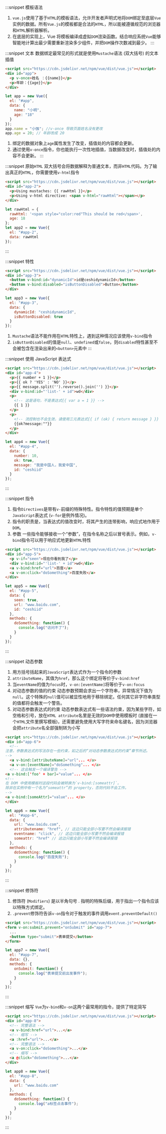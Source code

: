 :::snippet 模板语法

1. `vue.js`使用了基于`HTML`的模板语法，允许开发者声明式地将`DOM`绑定至底层`Vue`实例的数据。所有`Vue.js`的模板都是合法的`HTML`，所以能被遵循规范的浏览器和`HTML`解析器解析。
2. 在底层的实现上，Vue 将模板编译成虚拟`DOM`渲染函数。结合响应系统`Vue`能够智能地计算出最少需要重新渲染多少组件，并把`DOM`操作次数减到最少。
   :::

:::snippet 文本
数据绑定最常见的形式就是使用`Mustache`语法 (双大括号) 的文本插值

```html
<script src="https://cdn.jsdelivr.net/npm/vue/dist/vue.js"></script>
<div id="app">
  <p v-once>姓名 ：{{name}}</p>
  <p>年龄：{{age}}</p>
</div>
```

```javascript
let app = new Vue({
  el: "#app",
  data: {
    name: "小明",
    age: "18"
  }
});
app.name = "小强"; //v-once 导致页面姓名没有更改
app.age = 20; // 年龄改成 20
```

1. 绑定的数据对象上`age`属性发生了改变，插值处的内容都会更新。
2. 通过使用`v-once`指令，你也能执行一次性地插值，当数据改变时，插值处的内容不会更新。
   :::

:::snippet 原始`HTML`
双大括号会将数据解释为普通文本，而非`HTML`代码。为了输出真正的`HTML`，你需要使用`v-html`指令

```html
<script src="https://cdn.jsdelivr.net/npm/vue/dist/vue.js"></script>
<div id="app-2">
  <p>Using mustaches: {{ rawHtml }}</p>
  <p>Using v-html directive: <span v-html="rawHtml"></span></p>
</div>
```

```javascript
let rawHtml = {
  rawHtml: '<span style="color:red"This should be red</span>',
  age: 18
};
let app2 = new Vue({
  el: "#app-2",
  data: rawHtml
});
```

:::

:::snippet 特性

```html
<script src="https://cdn.jsdelivr.net/npm/vue/dist/vue.js"></script>
<div id="app-3">
  <button v-bind:id="dynamicId">id是ceshidynamicId</button>
  <button v-bind:disabled="isButtonDisabled">Button</button>
</div>
```

```javascript
let app3 = new Vue({
  el: "#app-3",
  data: {
    dynamicId: "ceshidynamicId",
    isButtonDisabled: true
  }
});
```

1. `Mustache`语法不能作用在`HTML`特性上，遇到这种情况应该使用`v-bind`指令
2. `isButtonDisabled`的值是`null`、`undefined`或`false`，则`disabled`特性甚至不会被包含在渲染出来的`<button>`元素中
   :::

:::snippet 使用 JavaScript 表达式

```html
<script src="https://cdn.jsdelivr.net/npm/vue/dist/vue.js"></script>
<div id="app-4">
  <p>{{ number + 1 }}</p>
  <p>{{ ok ? 'YES' : 'NO' }}</p>
  <p>{{ message.split('').reverse().join('') }}</p>
  <div v-bind:id="'list-' + id">wd</div>
  <p>
    <!-- 这是语句，不是表达式{{ var a = 1 }} -->
    {{ 1 }}
  </p>
  <p>
    <!-- 流控制也不会生效，请使用三元表达式{{ if (ok) { return message } }} -->
    {{ok?message:""}}
  </p>
</div>
```

```javascript
let app4 = new Vue({
  el: "#app-4",
  data: {
    number: 10,
    ok: true,
    message: "我是中国人，我爱中国",
    id: "ceshiid"
  }
});
```

:::

:::snippet 指令

1. 指令`Directives`是带有`v-`前缀的特殊特性。指令特性的值预期是单个`JavaScript`表达式 (`v-for`是例外情况)。
2. 指令的职责是，当表达式的值改变时，将其产生的连带影响，响应式地作用于`DOM`。
3. 参数 一些指令能够接收一个“参数”，在指令名称之后以冒号表示。例如，`v-bind`指令可以用于响应式地更新`HTML`特性

```html
<script src="https://cdn.jsdelivr.net/npm/vue/dist/vue.js"></script>
<div id="app-5">
  <p v-if="seen">现在你看到我了</p>
  <div v-bind:id="'list-' + id">wd</div>
  <a v-bind:href="url">百度</a>
  <a v-on:click="doSomething">百度失败</a>
</div>
```

```javascript
let app5 = new Vue({
  el: "#app-5",
  data: {
    seen: true,
    url: "www.baidu.com",
    id: "ceshiid"
  },
  methods: {
    doSomething: function() {
      console.log("访问不了");
    }
  }
});
```

:::

:::snippet 动态参数

1. 用方括号括起来的`JavaScript`表达式作为一个指令的参数
2. `attributeName`，其值为`href`，那么这个绑定将等价于`v-bind:href`
3. 当`eventName`的值为`focus`时，`v-on:[eventName]`将等价于`v-on:focus`
4. 对动态参数的值的约束 动态参数预期会求出一个字符串，异常情况下值为`null`。这个特殊的`null`值可以被显性地用于移除绑定。任何其它非字符串类型的值都将会触发一个警告。
5. 对动态参数表达式的约束 动态参数表达式有一些语法约束，因为某些字符，如空格和引号，放在`HTML attribute`名里是无效的`DOM`中使用模板时 (直接在一个`HTML`文件里撰写模板)，还需要避免使用大写字符来命名键名，因为浏览器会把`attribute`名全部强制转为小写

```html
<script src="https://cdn.jsdelivr.net/npm/vue/dist/vue.js"></script>
<div id="app-6">
  <!--
注意，参数表达式的写法存在一些约束，如之后的“对动态参数表达式的约束”章节所述。
-->
  <a v-bind:[attributeName]="url"... </a>
  <a v-on:[eventName]="doSomething"... </a>
  <!-- 这会触发一个编译警告 -->
<a v-bind:['foo' + bar]="value"... </a>
<!--
在 DOM 中使用模板时这段代码会被转换为`v-bind:[someattr]`。
除非在实例中有一个名为“someattr”的 property，否则代码不会工作。
-->
<a v-bind:[someAttr]="value"... </a>
</div>
```

```javascript
let app6 = new Vue({
  el: "#app-6",
  data: {
    url: "www.baidu.com",
    attributename: "href", // 这边只能全部小写要不然会编译报错
    eventname: "click", // 这边只能全部小写要不然会编译报错
    someattr: "href" // 这边只能全部小写要不然会编译报错
  },
  methods: {
    doSomething: function() {
      console.log("百度失败");
    }
  }
});
```

:::

:::snippet 修饰符

1. 修饰符 (`Modifiers`) 是以半角句号 . 指明的特殊后缀，用于指出一个指令应该以特殊方式绑定。
2. `.prevent`修饰符告诉`v-on`指令对于触发的事件调用`event.preventDefault()`

```html
<script src="https://cdn.jsdelivr.net/npm/vue/dist/vue.js"></script>
<form v-on:submit.prevent="onSubmit" id="app-7">
  ...
  <button type="submit">表单提交</button>
</form>
```

```javascript
let app7 = new Vue({
  el: "#app-7",
  data: {},
  methods: {
    onSubmit: function() {
      console.log("表单提交前出发事件");
    }
  }
});
```

:::

:::snippet 缩写
`Vue`为`v-bind`和`v-on`这两个最常用的指令，提供了特定简写

```html
<script src="https://cdn.jsdelivr.net/npm/vue/dist/vue.js"></script>
<div id="app-8">
  <!-- 完整语法 -->
  <a v-bind:href="url">...</a>
  <!-- 缩写 -->
  <a :href="url">...</a>
  <!-- 完整语法 -->
  <a v-on:click="doSomething">...</a>
  <!-- 缩写 -->
  <a @click="doSomething">...</a>
</div>
```

```javascript
let app8 = new Vue({
  el: "#app-8",
  data: {
    url: "www.baidu.com"
  },
  methods: {
    doSomething: function() {
      console.log("a标签点击事件");
    }
  }
});
```

:::
